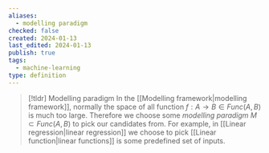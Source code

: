 ```yaml
---
aliases:
  - modelling paradigm
checked: false
created: 2024-01-13
last_edited: 2024-01-13
publish: true
tags:
  - machine-learning
type: definition
---
```

>[!tldr] Modelling paradigm
>In the [[Modelling framework|modelling framework]], normally the space of all function $f: A \rightarrow B \in Func(A,B)$ is much too large. Therefore we choose some *modelling paradigm* $M \subset Func(A,B)$ to pick our candidates from. For example, in [[Linear regression|linear regression]]  we choose to pick [[Linear function|linear functions]] is some predefined set of inputs.


